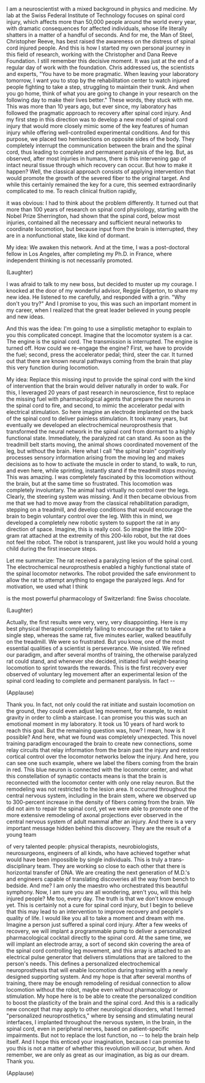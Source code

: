 
I am a neuroscientist
with a mixed background in physics and medicine.
My lab at the Swiss Federal Institute of Technology
focuses on spinal cord injury,
which affects more than 50,000 people
around the world every year,
with dramatic consequences for affected individuals,
whose life literally shatters
in a matter of a handful of seconds.
And for me, the Man of Steel,
Christopher Reeve,
has best raised the awareness
on the distress of spinal cord injured people.
And this is how I started my own personal journey
in this field of research,
working with the Christopher and Dana Reeve Foundation.
I still remember this decisive moment.
It was just at the end of a regular day of work
with the foundation.
Chris addressed us, the scientists and experts,
&quot;You have to be more pragmatic.
When leaving your laboratory tomorrow,
I want you to stop by the rehabilitation center
to watch injured people
fighting to take a step,
struggling to maintain their trunk.
And when you go home,
think of what you are going to change in your research
on the following day to make their lives better.&quot;
These words, they stuck with me.
This was more than 10 years ago,
but ever since, my laboratory has followed
the pragmatic approach to recovery
after spinal cord injury.
And my first step in this direction
was to develop a new model of spinal cord injury
that would more closely mimic some of the key features of human injury
while offering well-controlled experimental conditions.
And for this purpose, we placed two hemisections
on opposite sides of the body.
They completely interrupt the communication
between the brain and the spinal cord,
thus leading to complete and permanent paralysis
of the leg.
But, as observed, after most injuries in humans,
there is this intervening gap of intact neural tissue
through which recovery can occur.
But how to make it happen?
Well, the classical approach
consists of applying intervention
that would promote the growth of the severed fiber
to the original target.
And while this certainly remained the key for a cure,
this seemed extraordinarily complicated to me.
To reach clinical fruition rapidly,

it was obvious:
I had to think about the problem differently.
It turned out that more than 100 years of research
on spinal cord physiology,
starting with the Nobel Prize Sherrington,
had shown that
the spinal cord, below most injuries,
contained all the necessary and sufficient neural networks
to coordinate locomotion,
but because input from the brain is interrupted,
they are in a nonfunctional state, like kind of dormant.

My idea: We awaken this network.
And at the time, I was a post-doctoral fellow in Los Angeles,
after completing my Ph.D. in France,
where independent thinking
is not necessarily promoted.

(Laughter)

I was afraid to talk to my new boss,
but decided to muster up my courage.
I knocked at the door of my wonderful advisor,
Reggie Edgerton, to share my new idea.
He listened to me carefully,
and responded with a grin.
&quot;Why don&#39;t you try?&quot;
And I promise to you,
this was such an important moment in my career,
when I realized that the great leader
believed in young people and new ideas.

And this was the idea:
I&#39;m going to use a simplistic metaphor
to explain to you this complicated concept.
Imagine that the locomotor system is a car.
The engine is the spinal cord.
The transmission is interrupted. The engine is turned off.
How could we re-engage the engine?
First, we have to provide the fuel;
second, press the accelerator pedal;
third, steer the car.
It turned out that there are known neural pathways
coming from the brain that play this very function
during locomotion.

My idea: Replace this missing input
to provide the spinal cord
with the kind of intervention
that the brain would deliver naturally in order to walk.
For this, I leveraged 20 years of past research in neuroscience,
first to replace the missing fuel
with pharmacological agents
that prepare the neurons in the spinal cord to fire,
and second, to mimic the accelerator pedal
with electrical stimulation.
So here imagine an electrode
implanted on the back of the spinal cord
to deliver painless stimulation.
It took many years, but eventually we developed
an electrochemical neuroprosthesis
that transformed the neural network
in the spinal cord from dormant to a highly functional state.
Immediately, the paralyzed rat can stand.
As soon as the treadmill belt starts moving,
the animal shows coordinated movement of the leg,
but without the brain.
Here what I call &quot;the spinal brain&quot;
cognitively processes sensory information
arising from the moving leg
and makes decisions as to how to activate the muscle
in order to stand, to walk, to run,
and even here, while sprinting,
instantly stand
if the treadmill stops moving.
This was amazing.
I was completely fascinated by this locomotion
without the brain,
but at the same time so frustrated.
This locomotion was completely involuntary.
The animal had virtually no control over the legs.
Clearly, the steering system was missing.
And it then became obvious from me
that we had to move away
from the classical rehabilitation paradigm,
stepping on a treadmill,
and develop conditions that would encourage
the brain to begin voluntary control over the leg.
With this in mind, we developed a completely new
robotic system to support the rat
in any direction of space.
Imagine, this is really cool.
So imagine the little 200-gram rat
attached at the extremity of this 200-kilo robot,
but the rat does not feel the robot.
The robot is transparent,
just like you would hold a young child
during the first insecure steps.

Let me summarize: The rat received
a paralyzing lesion of the spinal cord.
The electrochemical neuroprosthesis enabled
a highly functional state of the spinal locomotor networks.
The robot provided the safe environment
to allow the rat to attempt anything
to engage the paralyzed legs.
And for motivation, we used what I think

is the most powerful pharmacology of Switzerland:
fine Swiss chocolate.

(Laughter)

Actually, the first results were very, very,
very disappointing.
Here is my best physical therapist
completely failing to encourage the rat
to take a single step,
whereas the same rat, five minutes earlier,
walked beautifully on the treadmill.
We were so frustrated.
But you know, one of the most essential qualities
of a scientist is perseverance.
We insisted. We refined our paradigm,
and after several months of training,
the otherwise paralyzed rat could stand,
and whenever she decided,
initiated full weight-bearing locomotion
to sprint towards the rewards.
This is the first recovery ever observed
of voluntary leg movement
after an experimental lesion of the spinal cord
leading to complete and permanent paralysis.
In fact --

(Applause)

Thank you.
In fact, not only could the rat initiate
and sustain locomotion on the ground,
they could even adjust leg movement,
for example, to resist gravity
in order to climb a staircase.
I can promise you this was
such an emotional moment in my laboratory.
It took us 10 years of hard work
to reach this goal.
But the remaining question was, how?
I mean, how is it possible?
And here, what we found
was completely unexpected.
This novel training paradigm
encouraged the brain to create new connections,
some relay circuits
that relay information from the brain
past the injury and restore cortical control
over the locomotor networks below the injury.
And here, you can see one such example,
where we label the fibers coming from the brain in red.
This blue neuron is connected with the locomotor center,
and what this constellation
of synaptic contacts means
is that the brain is reconnected with the locomotor center
with only one relay neuron.
But the remodeling was not restricted
to the lesion area.
It occurred throughout the central nervous system,
including in the brain stem,
where we observed up to 300-percent increase
in the density of fibers coming from the brain.
We did not aim to repair the spinal cord,
yet we were able to promote
one of the more extensive remodeling
of axonal projections ever observed
in the central nervous system of adult mammal
after an injury.
And there is a very important message
hidden behind this discovery.
They are the result of a young team

of very talented people:
physical therapists, neurobiologists, neurosurgeons,
engineers of all kinds,
who have achieved together
what would have been impossible by single individuals.
This is truly a trans-disciplinary team.
They are working so close to each other
that there is horizontal transfer of DNA.
We are creating the next generation
of M.D.&#39;s and engineers
capable of translating discoveries all the way
from bench to bedside.
And me?
I am only the maestro who orchestrated this beautiful symphony.
Now, I am sure you are all wondering, aren&#39;t you,
will this help injured people?
Me too, every day.
The truth is that we don&#39;t know enough yet.
This is certainly not a cure for spinal cord injury,
but I begin to believe that this may lead
to an intervention to improve recovery
and people&#39;s quality of life.
I would like you all
to take a moment and dream with me.
Imagine a person just suffered a spinal cord injury.
After a few weeks of recovery,
we will implant a programmable pump
to deliver a personalized pharmacological cocktail
directly to the spinal cord.
At the same time, we will implant an electrode array,
a sort of second skin
covering the area of the spinal cord controlling leg movement,
and this array is attached to an electrical pulse generator
that delivers stimulations that are tailored
to the person&#39;s needs.
This defines a personalized electrochemical neuroprosthesis
that will enable locomotion
during training with a newly designed supporting system.
And my hope is that after several months of training,
there may be enough remodeling of residual connection
to allow locomotion without the robot,
maybe even without pharmacology or stimulation.
My hope here is to be able to create
the personalized condition
to boost the plasticity of the brain
and the spinal cord.
And this is a radically new concept
that may apply to other neurological disorders,
what I termed &quot;personalized neuroprosthetics,&quot;
where by sensing and stimulating neural interfaces,
I implanted throughout the nervous system,
in the brain, in the spinal cord,
even in peripheral nerves,
based on patient-specific impairments.
But not to replace the lost function, no --
to help the brain help itself.
And I hope this enticed your imagination,
because I can promise to you
this is not a matter of whether this revolution will occur,
but when.
And remember, we are only as great
as our imagination, as big as our dream.
Thank you.

(Applause)

